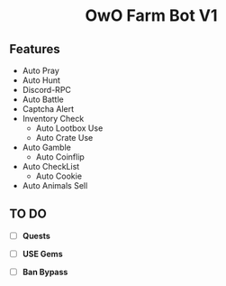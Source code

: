 
<h1 align="center">OwO Farm Bot V1 </h1>

## Features

-   Auto Pray
-   Auto Hunt
-   Discord-RPC
-   Auto Battle
-   Captcha Alert
-   Inventory Check
    -   Auto Lootbox Use
    -   Auto Crate Use
-   Auto Gamble
    -   Auto Coinflip
-   Auto CheckList
    -   Auto Cookie
-   Auto Animals Sell

## TO DO

- [ ] **Quests**
- [ ] **USE Gems**
- [ ] **Ban Bypass**

